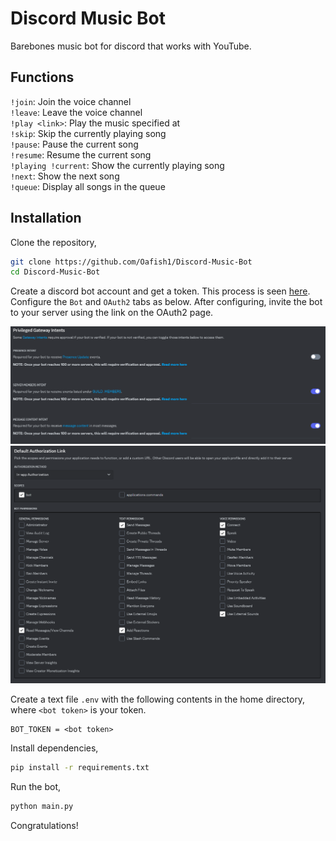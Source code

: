 # Discord Music Bot

Barebones music bot for discord that works with YouTube.

## Functions

`!join`: Join the voice channel\
`!leave`: Leave the voice channel\
`!play <link>`: Play the music specified at <link>\
`!skip`: Skip the currently playing song\
`!pause`: Pause the current song\
`!resume`: Resume the current song\
`!playing !current`: Show the currently playing song\
`!next`: Show the next song\
`!queue`: Display all songs in the queue

## Installation

Clone the repository,
```bash
git clone https://github.com/Oafish1/Discord-Music-Bot
cd Discord-Music-Bot
```

Create a discord bot account and get a token. This process is seen [here](https://discordgsm.com/guide/how-to-get-a-discord-bot-token).  Configure the `Bot` and `OAuth2` tabs as below.  After configuring, invite the bot to your server using the link on the OAuth2 page.

<img src='img\privileged_gateway_intents.PNG' alt='Privileged Gateway Intents' width='600'/>
<img src='img\default_authorization_link.PNG' alt='Default Authorization Link' width='600'/>

Create a text file `.env` with the following contents in the home directory, where `<bot token>` is your token.
```text
BOT_TOKEN = <bot token>
```

Install dependencies,
```bash
pip install -r requirements.txt
```

Run the bot,
```bash
python main.py
```

Congratulations!
